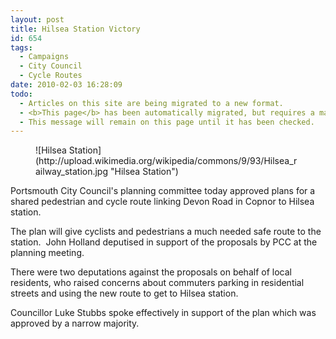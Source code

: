 ```yaml
---
layout: post
title: Hilsea Station Victory
id: 654
tags:
  - Campaigns
  - City Council
  - Cycle Routes
date: 2010-02-03 16:28:09
todo:
  - Articles on this site are being migrated to a new format.
  - <b>This page</b> has been automatically migrated, but requires a manual check-&amp;-tune to ensure the format and links all work as expected.
  - This message will remain on this page until it has been checked.
---
```


<figure id="" align="alignright" width="213" caption="Hilsea Station">![Hilsea Station](http://upload.wikimedia.org/wikipedia/commons/9/93/Hilsea_railway_station.jpg "Hilsea Station")</figure>

Portsmouth City Council's planning committee today approved plans for a shared pedestrian and cycle route linking Devon Road in Copnor to Hilsea station.

The plan will give cyclists and pedestrians a much needed safe route to the station.  John Holland deputised in support of the proposals by PCC at the planning meeting.

There were two deputations against the proposals on behalf of local residents, who raised concerns about commuters parking in residential streets and using the new route to get to Hilsea station.

Councillor Luke Stubbs spoke effectively in support of the plan which was approved by a narrow majority.